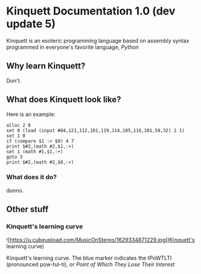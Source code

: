 # Kinquett Documentation 1.0 (dev update 5)

Kinquett is an esoteric programming language based on assembly syntax programmed in everyone's favorite language, *Python*

## Why learn Kinquett?

Don't.

## What does Kinquett look like?

Here is an example:

```
alloc 2 0
set 0 (load (input #84,121,112,101,119,114,105,116,101,58,32) 2 1)
set 1 0
if (compare $1 :< $0) 4 7
print $#2,(math #2,$1,:+)
set 1 (math #1,$1,:+)
goto 3
print $#2,(math #2,$0,:+)
```
### What does it do?

dunno.

## Other stuff

### Kinquett's learning curve

![https://u.cubeupload.com/MusicOnStereo/1629334871229.jpg](Kinquett's learning curve)

Kinquett's learning curve. The blue marker indicates the tPoWTLTI (pronounced pow-tul-ti), or *Point of Which They Lose Their Interest* 
